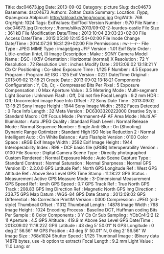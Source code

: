 Title: dsc04673.jpg
Date: 2013-09-02
Category: picture
Slug: dsc04673
Basename: dsc04673
Authors: Zoltan Csala
Summary:
Location: Лурд, Француска
Ablpicurl: http://abload.de/img/oouno.jpg
OrgWdth: 768
OrgHght: 1024
Tags:
ExifValues: ExifTool Version Number : 9.70
            File Name : dsc04673.jpg
            Directory : /home/slike/2013/09-02-2-lourdes-castle
            File Size : 361 kB
            File Modification Date/Time : 2013:10:04 23:03:23+02:00
            File Access Date/Time : 2015:05:30 12:45:54+02:00
            File Inode Change Date/Time : 2014:07:26 16:31:29+02:00
            File Permissions : rw-r--r--
            File Type : JPEG
            MIME Type : image/jpeg
            JFIF Version : 1.01
            Exif Byte Order : Little-endian (Intel, II)
            Image Description :
            Make : SONY
            Camera Model Name : DSC-HX5V
            Orientation : Horizontal (normal)
            X Resolution : 72
            Y Resolution : 72
            Resolution Unit : inches
            Modify Date : 2013:09:02 13:18:21
            Y Cb Cr Positioning : Co-sited
            Exposure Time : 1/125
            F Number : 4.5
            Exposure Program : Program AE
            ISO : 125
            Exif Version : 0221
            Date/Time Original : 2013:09:02 13:18:21
            Create Date : 2013:09:02 13:18:21
            Components Configuration : Y, Cb, Cr, -
            Compressed Bits Per Pixel : 5
            Exposure Compensation : 0
            Max Aperture Value : 3.5
            Metering Mode : Multi-segment
            Light Source : Unknown
            Flash : Off, Did not fire
            Focal Length : 9.2 mm
            HDR : Off; Uncorrected image
            Face Info Offset : 72
            Sony Date Time : 2013:09:02 13:18:21
            Sony Image Height : 1944
            Sony Image Width : 2592
            Faces Detected : 0
            Face Info Length : 32
            Meta Version : DC6303320222000
            Creative Style : Standard
            Macro : Off
            Focus Mode : Permanent-AF
            AF Area Mode : Multi
            AF Illuminator : Auto
            JPEG Quality : Standard
            Flash Level : Normal
            Release Mode : Normal
            Sequence Number : Single
            Anti-Blur : On (Shooting)
            Dynamic Range Optimizer : Standard
            High ISO Noise Reduction 2 : Normal
            Intelligent Auto : On
            White Balance : Auto
            Flashpix Version : 0100
            Color Space : sRGB
            Exif Image Width : 2592
            Exif Image Height : 1944
            Interoperability Index : R98 - DCF basic file (sRGB)
            Interoperability Version : 0100
            File Source : Digital Camera
            Scene Type : Directly photographed
            Custom Rendered : Normal
            Exposure Mode : Auto
            Scene Capture Type : Standard
            Contrast : Normal
            Saturation : Normal
            Sharpness : Normal
            GPS Version ID : 2.2.0.0
            GPS Latitude Ref : North
            GPS Longitude Ref : West
            GPS Altitude Ref : Above Sea Level
            GPS Time Stamp : 11:18:22
            GPS Status : Measurement Active
            GPS Measure Mode : 3-Dimensional Measurement
            GPS Speed Ref : km/h
            GPS Speed : 0.7
            GPS Track Ref : True North
            GPS Track : 208.83
            GPS Img Direction Ref : Magnetic North
            GPS Img Direction : 238.75
            GPS Map Datum : WGS-84
            GPS Date Stamp : 2013:09:02
            GPS Differential : No Correction
            PrintIM Version : 0300
            Compression : JPEG (old-style)
            Thumbnail Offset : 11312
            Thumbnail Length : 14878
            Image Width : 768
            Image Height : 1024
            Encoding Process : Baseline DCT, Huffman coding
            Bits Per Sample : 8
            Color Components : 3
            Y Cb Cr Sub Sampling : YCbCr4:2:2 (2 1)
            Aperture : 4.5
            GPS Altitude : 419.9 m Above Sea Level
            GPS Date/Time : 2013:09:02 11:18:22Z
            GPS Latitude : 43 deg 5' 50.01" N
            GPS Longitude : 0 deg 2' 56.56" W
            GPS Position : 43 deg 5' 50.01" N, 0 deg 2' 56.56" W
            Image Size : 768x1024
            Shutter Speed : 1/125
            Thumbnail Image : (Binary data 14878 bytes, use -b option to extract)
            Focal Length : 9.2 mm
            Light Value : 11.0
Lang: sr

